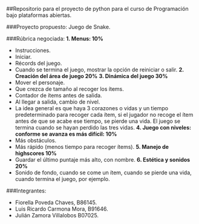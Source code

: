 ##Repositorio para el proyecto de python para el curso de Programación bajo plataformas abiertas.

###Proyecto propuesto: Juego de Snake.

###Rúbrica negociada:
**1. Menus: 10%**
  - Instrucciones.
  - Iniciar.
  - Récords del juego.
  - Cuando se termina el juego, mostrar la opción de reiniciar o salir.
**2. Creación del área de juego 20%**
**3. Dinámica del juego 30%**
  - Mover el personaje.
  - Que crezca de tamaño al recoger los ítems.
  - Contador de ítems antes de salida.
  - Al llegar a salida, cambio de nivel.
  - La idea general es que haya 3 corazones o vidas y un tiempo predeterminado para recoger cada ítem, si el jugador no recoge el ítem antes de que se acabe ese tiempo, se pierde una vida. El juego se termina cuando se hayan perdido las tres vidas.
**4. Juego con niveles: conforme se avanza es más difícil: 10%**
  - Más obstáculos.
  - Más rápido (menos tiempo para recoger ítems).
**5. Manejo de highscores 10%**
  - Guardar el último puntaje más alto, con nombre.
**6. Estética y sonidos 20%**
  - Sonido de fondo, cuando se come un ítem, cuando se pierde una vida, cuando termina el juego, por ejemplo.

###Integrantes:
 - Fiorella Poveda Chaves, B86145.
 - Luis Ricardo Carmona Mora, B91646.
 - Julián Zamora Villalobos B07025.
